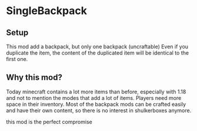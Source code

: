 # SingleBackpack

## Setup

This mod add a backpack, but only one backpack (uncraftable)
Even if you duplicate the item, the content of the duplicated item will be identical to the first one.

## Why this mod?

Today minecraft contains a lot more items than before, especially with 1.18 and not to mention the modes that add a lot of items.
Players need more space in their inventory.
Most of the backpack mods can be crafted easily and have their own content, so there is no interest in shulkerboxes anymore.

this mod is the perfect compromise
